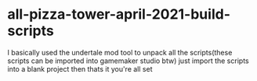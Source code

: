 # all-pizza-tower-april-2021-build-scripts
I basically used the undertale mod tool to unpack all the scripts(these scripts can be imported into gamemaker studio btw)
just import the scripts into a blank project then thats it you're all set
